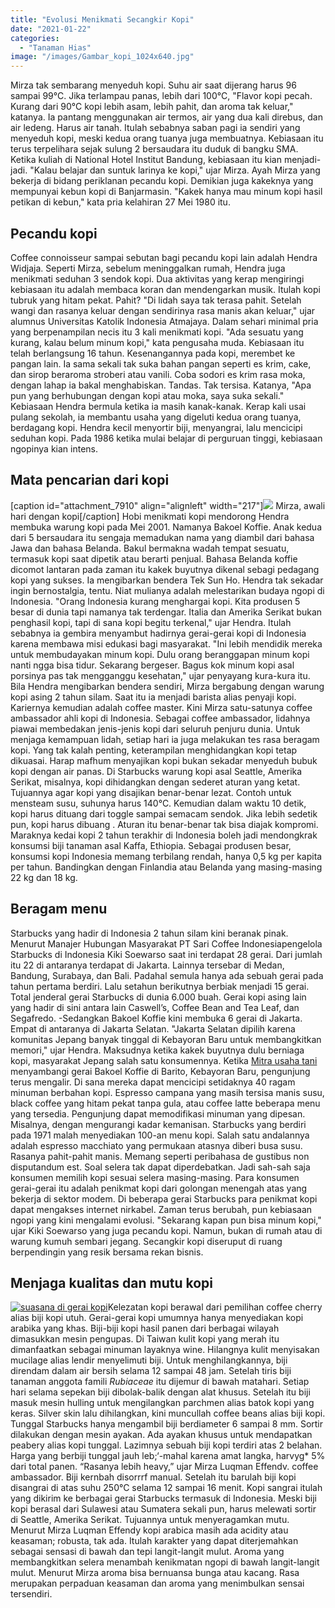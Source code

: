 ```yaml
---
title: "Evolusi Menikmati Secangkir Kopi"
date: "2021-01-22"
categories: 
  - "Tanaman Hias"
image: "/images/Gambar_kopi_1024x640.jpg"
---
```


Mirza tak sembarang menyeduh kopi. Suhu air saat dijerang harus 96 sampai 99°C. Jika terlampau panas, lebih dari 100°C, "Flavor kopi pecah. Kurang dari 90°C kopi lebih asam, lebih pahit, dan aroma tak keluar," katanya. Ia pantang menggunakan air termos, air yang dua kali direbus, dan air ledeng. Harus air tanah. Itulah sebabnya saban pagi ia sendiri yang menyeduh kopi, meski kedua orang tuanya juga membuatnya. Kebiasaan itu terus terpelihara sejak sulung 2 bersaudara itu duduk di bangku SMA. Ketika kuliah di National Hotel Institut Bandung, kebiasaan itu kian menjadi-jadi. "Kalau belajar dan suntuk larinya ke kopi," ujar Mirza. Ayah Mirza yang bekerja di bidang periklanan pecandu kopi. Demikian juga kakeknya yang mempunyai kebun kopi di Banjarmasin. "Kakek hanya mau minum kopi hasil petikan di kebun," kata pria kelahiran 27 Mei 1980 itu.

## Pecandu kopi

Coffee connoisseur sampai sebutan bagi pecandu kopi lain adalah Hendra Widjaja. Seperti Mirza, sebelum meninggalkan rumah, Hendra juga menikmati seduhan 3 sendok kopi. Dua aktivitas yang kerap mengiringi kebiasaan itu adalah membaca koran dan mendengarkan musik. Itulah kopi tubruk yang hitam pekat. Pahit? "Di lidah saya tak terasa pahit. Setelah wangi dan rasanya keluar dengan sendirinya rasa manis akan keluar," ujar alumnus Universitas Katolik Indonesia Atmajaya. Dalam sehari minimal pria yang berpenampilan necis itu 3 kali menikmati kopi. "Ada sesuatu yang kurang, kalau belum minum kopi," kata pengusaha muda. Kebiasaan itu telah berlangsung 16 tahun. Kesenangannya pada kopi, merembet ke pangan lain. Ia sama sekali tak suka bahan pangan seperti es krim, cake, dan sirop beraroma stroberi atau vanili. Coba sodori es krim rasa moka, dengan lahap ia bakal menghabiskan. Tandas. Tak tersisa. Katanya, "Apa pun yang berhubungan dengan kopi atau moka, saya suka sekali." Kebiasaan Hendra bermula ketika ia masih kanak-kanak. Kerap kali usai pulang sekolah, ia membantu usaha yang digeluti kedua orang tuanya, berdagang kopi. Hendra kecil menyortir biji, menyangrai, lalu mencicipi seduhan kopi. Pada 1986 ketika mulai belajar di perguruan tinggi, kebiasaan ngopinya kian intens.

## Mata pencarian dari kopi

\[caption id="attachment\_7910" align="alignleft" width="217"\][![](/images/Gambar_minum_kopi_631x768.jpg)](http://localhost/mitra/wp-content/uploads/2021/01/Gambar_minum_kopi_631x768.jpg) Mirza, awali hari dengan kopi\[/caption\] Hobi menikmati kopi mendorong Hendra membuka warung kopi pada Mei 2001. Namanya Bakoel Koffie. Anak kedua dari 5 bersaudara itu sengaja memadukan nama yang diambil dari bahasa Jawa dan bahasa Belanda. Bakul bermakna wadah tempat sesuatu, termasuk kopi saat dipetik atau berarti penjual. Bahasa Belanda koffie dicomot lantaran pada zaman itu kakek buyutnya dikenal sebagi pedagang kopi yang sukses. Ia mengibarkan bendera Tek Sun Ho. Hendra tak sekadar ingin bernostalgia, tentu. Niat mulianya adalah melestarikan budaya ngopi di Indonesia. "Orang Indonesia kurang menghargai kopi. Kita produsen 5 besar di dunia tapi namanya tak terdengar. Italia dan Amerika Serikat bukan penghasil kopi, tapi di sana kopi begitu terkenal," ujar Hendra. Itulah sebabnya ia gembira menyambut hadirnya gerai-gerai kopi di Indonesia karena membawa misi edukasi bagi masyarakat. "Ini lebih mendidik mereka untuk membudayakan minum kopi. Dulu orang beranggapan minum kopi nanti ngga bisa tidur. Sekarang bergeser. Bagus kok minum kopi asal porsinya pas tak mengganggu kesehatan," ujar penyayang kura-kura itu. Bila Hendra mengibarkan bendera sendiri, Mirza bergabung dengan warung kopi asing 2 tahun silam. Saat itu ia menjadi barista alias penyaji kopi. Kariernya kemudian adalah coffee master. Kini Mirza satu-satunya coffee ambassador ahli kopi di Indonesia. Sebagai coffee ambassador, lidahnya piawai membedakan jenis-jenis kopi dari seluruh penjuru dunia. Untuk menjaga kemampuan lidah, setiap hari ia juga melakukan tes rasa beragam kopi. Yang tak kalah penting, keterampilan menghidangkan kopi tetap dikuasai. Harap mafhum menyajikan kopi bukan sekadar menyeduh bubuk kopi dengan air panas. Di Starbucks warung kopi asal Seattle, Amerika Serikat, misalnya, kopi dihidangkan dengan sederet aturan yang ketat. Tujuannya agar kopi yang disajikan benar-benar lezat. Contoh untuk mensteam susu, suhunya harus 140°C. Kemudian dalam waktu 10 detik, kopi harus dituang dari toggle sampai semacam sendok. Jika lebih sedetik pun, kopi harus dibuang . Aturan itu benar-benar tak bisa diajak kompromi. Maraknya kedai kopi 2 tahun terakhir di Indonesia boleh jadi mendongkrak konsumsi biji tanaman asal Kaffa, Ethiopia. Sebagai produsen besar, konsumsi kopi Indonesia memang terbilang rendah, hanya 0,5 kg per kapita per tahun. Bandingkan dengan Finlandia atau Belanda yang masing-masing 22 kg dan 18 kg.

## Beragam menu

Starbucks yang hadir di Indonesia 2 tahun silam kini beranak pinak. Menurut Manajer Hubungan Masyarakat PT Sari Coffee Indonesiapengelola Starbucks di Indonesia Kiki Soewarso saat ini terdapat 28 gerai. Dari jumlah itu 22 di antaranya terdapat di Jakarta. Lainnya tersebar di Medan, Bandung, Surabaya, dan Bali. Padahal semula hanya ada sebuah gerai pada tahun pertama berdiri. Lalu setahun berikutnya berbiak menjadi 15 gerai. Total jenderal gerai Starbucks di dunia 6.000 buah. Gerai kopi asing lain yang hadir di sini antara lain Caswell’s, Coffee Bean and Tea Leaf, dan Segafredo. -Sedangkan Bakoel Koffie kini membuka 6 gerai di Jakarta. Empat di antaranya di Jakarta Selatan. "Jakarta Selatan dipilih karena komunitas Jepang banyak tinggal di Kebayoran Baru untuk membangkitkan memori," ujar Hendra. Maksudnya ketika kakek buyutnya dulu berniaga kopi, masyarakat Jepang salah satu konsumennya. Ketika [Mitra usaha tani](http://localhost/mitra) menyambangi gerai Bakoel Koffie di Barito, Kebayoran Baru, pengunjung terus mengalir. Di sana mereka dapat mencicipi setidaknya 40 ragam minuman berbahan kopi. Espresso campana yang masih tersisa manis susu, black coffee yang hitam pekat tanpa gula, atau coffee latte beberapa menu yang tersedia. Pengunjung dapat memodifikasi minuman yang dipesan. Misalnya, dengan mengurangi kadar kemanisan. Starbucks yang berdiri pada 1971 malah menyediakan 100-an menu kopi. Salah satu andalannya adalah espresso macchiato yang permukaan atasnya diberi busa susu. Rasanya pahit-pahit manis. Memang seperti peribahasa de gustibus non disputandum est. Soal selera tak dapat diperdebatkan. Jadi sah-sah saja konsumen memilih kopi sesuai selera masing-masing. Para konsumen gerai-gerai itu adalah penikmat kopi dari golongan menengah atas yang bekerja di sektor modem. Di beberapa gerai Starbucks para penikmat kopi dapat mengakses internet nirkabel. Zaman terus berubah, pun kebiasaan ngopi yang kini mengalami evolusi. "Sekarang kapan pun bisa minum kopi," ujar Kiki Soewarso yang juga pecandu kopi. Namun, bukan di rumah atau di warung kumuh sembari jegang. Secangkir kopi diseruput di ruang berpendingin yang resik bersama rekan bisnis.

## Menjaga kualitas dan mutu kopi

[![suasana di gerai kopi](/images/Gambar_minum_kopi1_1024x665.jpg)](http://localhost/mitra/wp-content/uploads/2021/01/Gambar_minum_kopi1_1024x665.jpg)Kelezatan kopi berawal dari pemilihan coffee cherry alias biji kopi utuh. Gerai-gerai kopi umumnya hanya menyediakan kopi arabika yang khas. Biji-biji kopi hasil panen dari berbagai wilayah dimasukkan mesin pengupas. Di Taiwan kulit kopi yang merah itu dimanfaatkan sebagai minuman layaknya wine. Hilangnya kulit menyisakan mucilage alias lendir menyelimuti biji. Untuk menghilangkannya, biji direndam dalam air bersih selama 12 sampai 48 jam. Setelah tiris biji tanaman anggota famili _Rubiaceae_ itu dijemur di bawah matahari. Setiap hari selama sepekan biji dibolak-balik dengan alat khusus. Setelah itu biji masuk mesin hulling untuk mengilangkan parchmen alias batok kopi yang keras. Silver skin lalu dihilangkan, kini muncullah coffee beans alias biji kopi. Tunggal Starbucks hanya mengambil biji berdiameter 6 sampai 8 mm. Sortir dilakukan dengan mesin ayakan. Ada ayakan khusus untuk mendapatkan peabery alias kopi tunggal. Lazimnya sebuah biji kopi terdiri atas 2 belahan. Harga yang berbiji tunggal jauh leb;‘-mahal karena amat langka, harvyg\* 5% dari total panen. “Rasanya lebih heavy,” ujar Mirza Luqman Effendv. coffee ambassador. Biji kernbah disorrrf manual. Setelah itu barulah biji kopi disangrai di atas suhu 250°C selama 12 sampai 16 menit. Kopi sangrai itulah yang dikirim ke berbagai gerai Starbucks termasuk di Indonesia. Meski biji kopi berasal dari Sulawesi atau Sumatera sekali pun, harus melewati sortir di Seattle, Amerika Serikat. Tujuannya untuk menyeragamkan mutu. Menurut Mirza Luqman Effendy kopi arabica masih ada acidity atau keasaman; robusta, tak ada. Itulah karakter yang dapat diterjemahkan sebagai sensasi di bawah dan tepi langit-langit mulut. Aroma yang membangkitkan selera menambah kenikmatan ngopi di bawah langit-langit mulut. Menurut Mirza aroma bisa bernuansa bunga atau kacang. Rasa merupakan perpaduan keasaman dan aroma yang menimbulkan sensai tersendiri.
